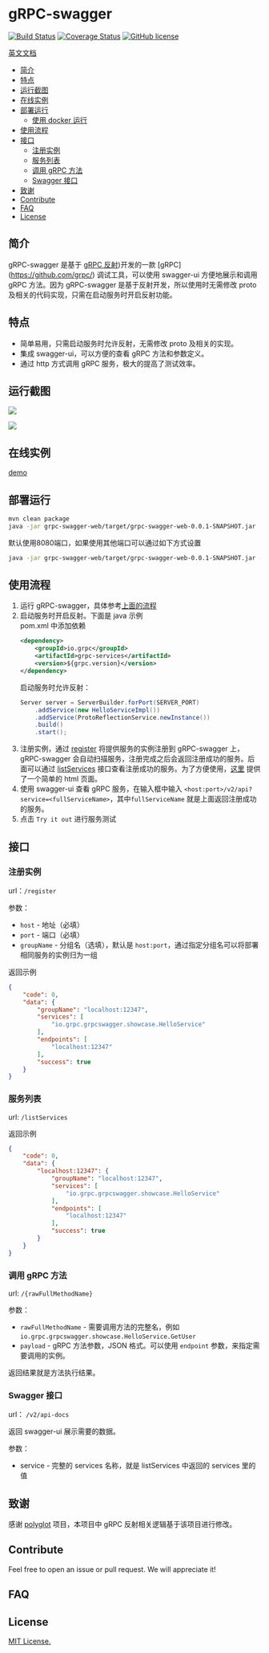 # gRPC-swagger
[![Build Status](https://travis-ci.com/grpc-swagger/grpc-swagger.svg?branch=master)](https://travis-ci.com/grpc-swagger/grpc-swagger)
[![Coverage Status](https://codecov.io/gh/grpc-swagger/grpc-swagger/branch/master/graph/badge.svg)](https://codecov.io/gh/grpc-swagger/grpc-swagger)
[![GitHub license](https://img.shields.io/github/license/Naereen/StrapDown.js.svg)](https://github.com/Naereen/StrapDown.js/blob/master/LICENSE)

[英文文档](README.md)

<!-- toc -->

- [简介](#%E7%AE%80%E4%BB%8B)
- [特点](#%E7%89%B9%E7%82%B9)
- [运行截图](#%E8%BF%90%E8%A1%8C%E6%88%AA%E5%9B%BE)
- [在线实例](#%E5%9C%A8%E7%BA%BF%E5%AE%9E%E4%BE%8B)
- [部署运行](#%E9%83%A8%E7%BD%B2%E8%BF%90%E8%A1%8C)
  * [使用 docker 运行](#%E4%BD%BF%E7%94%A8-docker-%E8%BF%90%E8%A1%8C)
- [使用流程](#%E4%BD%BF%E7%94%A8%E6%B5%81%E7%A8%8B)
- [接口](#%E6%8E%A5%E5%8F%A3)
  * [注册实例](#%E6%B3%A8%E5%86%8C%E5%AE%9E%E4%BE%8B)
  * [服务列表](#%E6%9C%8D%E5%8A%A1%E5%88%97%E8%A1%A8)
  * [调用 gRPC 方法](#%E8%B0%83%E7%94%A8-grpc-%E6%96%B9%E6%B3%95)
  * [Swagger 接口](#swagger-%E6%8E%A5%E5%8F%A3)
- [致谢](#%E8%87%B4%E8%B0%A2)
- [Contribute](#contribute)
- [FAQ](#faq)
- [License](#license)

<!-- tocstop -->

## 简介 
gRPC-swagger 是基于 [gRPC 反射](https://github.com/grpc/grpc/blob/master/doc/server-reflection.md))开发的一款 [gRPC]
(https://github.com/grpc/) 调试工具，可以使用 swagger-ui 方便地展示和调用 gRPC 方法。因为 gRPC-swagger 是基于反射开发，所以使用时无需修改 proto 及相关的代码实现，只需在启动服务时开启反射功能。

## 特点
* 简单易用，只需启动服务时允许反射，无需修改 proto 及相关的实现。
* 集成 swagger-ui，可以方便的查看 gRPC 方法和参数定义。
* 通过 http 方式调用 gRPC 服务，极大的提高了测试效率。

## 运行截图

![](doc/screenshots/01.png)

![](doc/screenshots/02.png)

## 在线实例
[demo](http://ui.grpcs.top)

## 部署运行
```bash
mvn clean package
java -jar grpc-swagger-web/target/grpc-swagger-web-0.0.1-SNAPSHOT.jar
```
默认使用8080端口，如果使用其他端口可以通过如下方式设置
```bash
java -jar grpc-swagger-web/target/grpc-swagger-web-0.0.1-SNAPSHOT.jar --server.port=888
```

## 使用流程
1. 运行 gRPC-swagger，具体参考[上面的流程](#运行)
2. 启动服务时开启反射。下面是 java 示例  
   pom.xml 中添加依赖
   ```xml
   <dependency>
       <groupId>io.grpc</groupId>
       <artifactId>grpc-services</artifactId>
       <version>${grpc.version}</version>
   </dependency>
   ```
   启动服务时允许反射：
   ```java
   Server server = ServerBuilder.forPort(SERVER_PORT)
       .addService(new HelloServiceImpl())
       .addService(ProtoReflectionService.newInstance())
       .build()
       .start();
   ```
3. 注册实例，通过 [register](#注册实例) 将提供服务的实例注册到 gRPC-swagger 上，gRPC-swagger 会自动扫描服务，注册完成之后会返回注册成功的服务。后面可以通过 [listServices](#列出服务) 接口查看注册成功的服务。为了方便使用，[这里](http://ui.grpcs.top/service.html) 提供了一个简单的 html 页面。
4. 使用 swagger-ui 查看 gRPC 服务，在输入框中输入 `<host:port>/v2/api?service=<fullServiceName>`，其中`fullServiceName` 就是上面返回注册成功的服务。
5. 点击 `Try it out` 进行服务测试

## 接口

### 注册实例
url：`/register`

参数：
* `host` - 地址（必填）
* `port` - 端口（必填）
* `groupName` - 分组名（选填），默认是 `host:port`，通过指定分组名可以将部署相同服务的实例归为一组

返回示例

```json 
{
    "code": 0, 
    "data": {
        "groupName": "localhost:12347", 
        "services": [
            "io.grpc.grpcswagger.showcase.HelloService"
        ], 
        "endpoints": [
            "localhost:12347"
        ], 
        "success": true
    }
}
```

### 服务列表
url: `/listServices`

返回示例

```json 
{
    "code": 0,
    "data": {
        "localhost:12347": {
            "groupName": "localhost:12347",
            "services": [
                "io.grpc.grpcswagger.showcase.HelloService"
            ],
            "endpoints": [
                "localhost:12347"
            ],
            "success": true
        }
    }
}
```

### 调用 gRPC 方法 
url: `/{rawFullMethodName}`

参数：
* `rawFullMethodName` - 需要调用方法的完整名，例如 `io.grpc.grpcswagger.showcase.HelloService.GetUser`
* `payload` - gRPC 方法参数，JSON 格式。可以使用 `endpoint` 参数，来指定需要调用的实例。

返回结果就是方法执行结果。

### Swagger 接口
url： `/v2/api-docs`

返回 swagger-ui 展示需要的数据。

参数：
* service - 完整的 services 名称，就是 listServices 中返回的 services 里的值

## 致谢
感谢 [polyglot](https://github.com/grpc-ecosystem/polyglot) 项目，本项目中 gRPC 反射相关逻辑基于该项目进行修改。

## Contribute
Feel free to open an issue or pull request. We will appreciate it!

## FAQ

## License
[MIT License.](/LICENSE)
